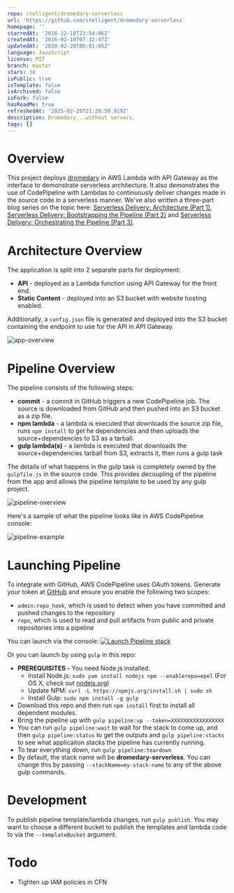 ```yaml
---
repo: stelligent/dromedary-serverless
url: 'https://github.com/stelligent/dromedary-serverless'
homepage: ''
starredAt: '2016-12-18T23:54:06Z'
createdAt: '2016-02-10T07:32:47Z'
updatedAt: '2020-02-20T00:01:05Z'
language: JavaScript
license: MIT
branch: master
stars: 38
isPublic: true
isTemplate: false
isArchived: false
isFork: false
hasReadMe: true
refreshedAt: '2025-02-25T21:20:50.919Z'
description: Dromedary...without servers.
tags: []
---
```


# Overview
This project deploys [dromedary](https://github.com/stelligent/dromedary) in AWS Lambda with API Gateway as the interface to demonstrate serverless architecture. It also demonstrates the use of CodePipeline with Lambdas to continuously deliver changes made in the source code in a serverless manner. We've also written a three-part blog series on the topic here: [Serverless Delivery: Architecture (Part 1)](http://www.stelligent.com/agile/serverless-delivery-architecture-part-1/), [Serverless Delivery: Bootstrapping the Pipeline (Part 2)](http://www.stelligent.com/agile/serverless-delivery-bootstrapping-the-pipeline-part-2/) and [Serverless Delivery: Orchestrating the Pipeline (Part 3)](http://www.stelligent.com/agile/serverless-delivery-orchestrating-the-pipeline-part-3/).

# Architecture Overview
The application is split into 2 separate parts for deployment:

* **API** - deployed as a Lambda function using API Gateway for the front end.
* **Static Content** - deployed into an S3 bucket with website hosting enabled.

Additionally, a `config.json` file is generated and deployed into the S3 bucket containing the endpoint to use for the API in API Gateway.

![app-overview](docs/app-overview.png)

# Pipeline Overview
The pipeline consists of the following steps:

* **commit** - a commit in GitHub triggers a new CodePipeline job. The source is downloaded from GitHub and then pushed into an S3 bucket as a zip file.
* **npm lambda** - a lambda is executed that downloads the source zip file, runs `npm install` to get he dependencies and then uploads the source+dependencies to S3 as a tarball.
* **gulp lambda(s)** - a lambda is executed that downloads the source+dependencies tarball from S3, extracts it, then runs a gulp task

The details of what happens in the gulp task is completely owned by the `gulpfile.js` in the source code.  This provides decoupling of the pipeline from the app and allows the pipeline template to be used by any gulp project.

![pipeline-overview](docs/pipeline-overview.png)

Here's a sample of what the pipeline looks like in AWS CodePipeline console:

![pipeline-example](docs/codepipeline.png)


# Launching Pipeline

To integrate with GitHub, AWS CodePipeline uses OAuth tokens.  Generate your token at [GitHub](https://github.com/settings/tokens) and ensure you enable the following two scopes:
* `admin:repo_hook`, which is used to detect when you have committed and pushed changes to the repository
* `repo`, which is used to read and pull artifacts from public and private repositories into a pipeline

You can launch via the console: [![Launch Pipeline stack](https://s3.amazonaws.com/stelligent-training-public/public/cloudformation-launch-stack.png)](https://console.aws.amazon.com/cloudformation/home?region=us-west-2#cstack=sn~dromedary-serverless|turl~https://s3-us-west-2.amazonaws.com/dromedary-serverless/master.json)

Or you can launch by using `gulp` in this repo:

* **PREREQUISITES -** You need Node.js installed.
  * Install Node.js: `sudo yum install nodejs npm --enablerepo=epel` (For OS X, check out [nodejs.org](https://nodejs.org/en/download/))
  * Update NPM: `curl -L https://npmjs.org/install.sh | sudo sh`
  * Install Gulp: `sudo npm install -g gulp`
* Download this repo and then run `npm install` first to install all dependent modules.
* Bring the pipeline up with `gulp pipeline:up --token=XXXXXXXXXXXXXXXXX`
* You can run `gulp pipeline:wait` to wait for the stack to come up, and then `gulp pipeline:status` to get the outputs and `gulp pipeline:stacks` to see what applicaiton stacks the pipeline has currently running.
* To tear everything down, run `gulp pipeline:teardown`
* By default, the stack name will be **dromedary-serverless**.  You can change this by passing `--stackName=my-stack-name` to any of the above gulp commands.

# Development
To publish pipeline template/lambda changes, run `gulp publish`.  You may want to choose a different bucket to publish the templates and lambda code to via the `--templateBucket` argument.

# Todo
* Tighten up IAM policies in CFN
